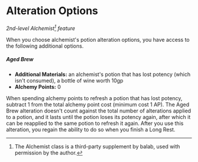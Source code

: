 # Alteration Options

_2nd-level Alchemist[^🧪] feature_

When you choose alchemist's potion alteration options, you have access to the following additional options.

##### Aged Brew

- **Additional Materials:** an alchemist's potion that has lost potency (which isn't consumed), a bottle of wine worth 10gp
- **Alchemy Points:** 0

When spending alchemy points to refresh a potion that has lost potency, subtract 1 from the total alchemy point cost (minimum cost 1 AP). The Aged Brew alteration doesn't count against the total number of alterations applied to a potion, and it lasts until the potion loses its potency again, after which it can be reapplied to the same potion to refresh it again. After you use this alteration, you regain the ability to do so when you finish a Long Rest.

[^🧪]: The Alchemist class is a third-party supplement by balab, used with permission by the author.
